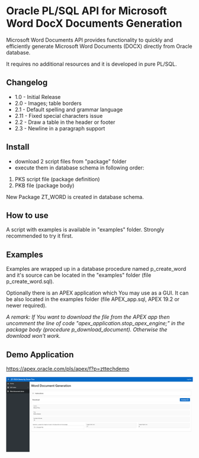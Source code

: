 # Oracle PL/SQL API for Microsoft Word DocX Documents Generation
Microsoft Word Documents API provides functionality to quickly and efficiently generate Microsoft Word Documents (DOCX) directly from Oracle database.

It requires no additional resources and it is developed in pure PL/SQL.

## Changelog
- 1.0 - Initial Release
- 2.0 - Images; table borders
- 2.1 - Default spelling and grammar language
- 2.11 - Fixed special characters issue
- 2.2 - Draw a table in the header or footer
- 2.3 - Newline in a paragraph support

## Install
- download 2 script files from "package" folder 
- execute them in database schema in following order:
1. PKS script file (package definition)
2. PKB file (package body)

New Package ZT_WORD is created in database schema.

## How to use
A script with examples is available in "examples" folder. Strongly recommended to try it first.

## Examples
Examples are wrapped up in a database procedure named p_create_word and it's source can be located in the "examples" folder (file p_create_word.sql).

Optionally there is an APEX application which You may use as a GUI. It can be also located in the examples folder (file APEX_app.sql, APEX 19.2 or newer required).

*A remark: If You want to download the file from the APEX app then uncomment the line of code "apex_application.stop_apex_engine;" in the package body (procedure p_download_document). Otherwise the download won't work.*

## Demo Application
https://apex.oracle.com/pls/apex/f?p=zttechdemo

![](https://github.com/zorantica/plsql-word/blob/master/preview.png)
